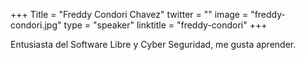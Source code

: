 +++
Title = "Freddy Condori Chavez"
twitter = ""
image = "freddy-condori.jpg"
type = "speaker"
linktitle = "freddy-condori"
+++

Entusiasta del Software Libre y Cyber Seguridad, me gusta aprender.